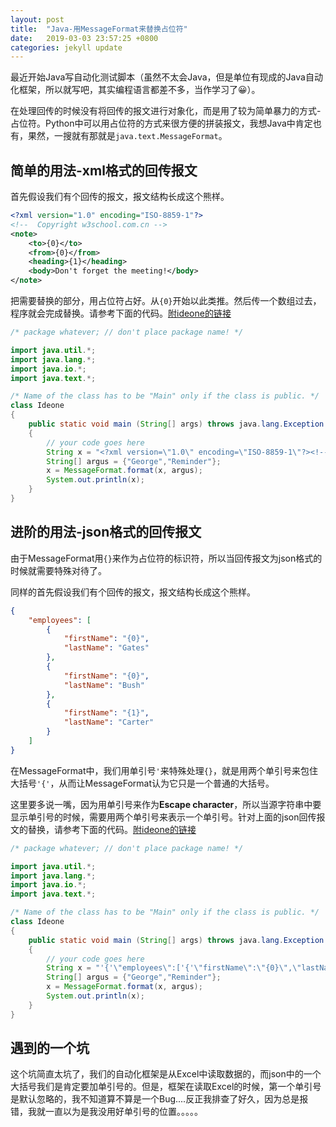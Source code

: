 ```yaml
---
layout: post
title:  "Java-用MessageFormat来替换占位符"
date:   2019-03-03 23:57:25 +0800
categories: jekyll update
---
```


最近开始Java写自动化测试脚本（虽然不太会Java，但是单位有现成的Java自动化框架，所以就写吧，其实编程语言都差不多，当作学习了😀）。

在处理回传的时候没有将回传的报文进行对象化，而是用了较为简单暴力的方式-占位符。Python中可以用占位符的方式来很方便的拼装报文，我想Java中肯定也有，果然，一搜就有那就是`java.text.MessageFormat`。

## 简单的用法-xml格式的回传报文

首先假设我们有个回传的报文，报文结构长成这个熊样。

```xml
<?xml version="1.0" encoding="ISO-8859-1"?>
<!--  Copyright w3school.com.cn -->
<note>
	<to>{0}</to>
	<from>{0}</from>
	<heading>{1}</heading>
	<body>Don't forget the meeting!</body>
</note>
```

把需要替换的部分，用占位符占好。从`{0}`开始以此类推。然后传一个数组过去，程序就会完成替换。请参考下面的代码。[附ideone的链接](https://ideone.com/PLkmWB)

```java
/* package whatever; // don't place package name! */

import java.util.*;
import java.lang.*;
import java.io.*;
import java.text.*;

/* Name of the class has to be "Main" only if the class is public. */
class Ideone
{
	public static void main (String[] args) throws java.lang.Exception
	{
		// your code goes here
		String x = "<?xml version=\"1.0\" encoding=\"ISO-8859-1\"?><!--  Copyright w3school.com.cn --><note><to>{0}</to><from>{0}</from><heading>{1}</heading><body>Don't forget the meeting!</body></note>";
		String[] argus = {"George","Reminder"};
		x = MessageFormat.format(x, argus);
		System.out.println(x);
	}
}
```

## 进阶的用法-json格式的回传报文

由于MessageFormat用`{}`来作为占位符的标识符，所以当回传报文为json格式的时候就需要特殊对待了。

同样的首先假设我们有个回传的报文，报文结构长成这个熊样。

```json
{
    "employees": [
        {
            "firstName": "{0}",
            "lastName": "Gates"
        },
        {
            "firstName": "{0}",
            "lastName": "Bush"
        },
        {
            "firstName": "{1}",
            "lastName": "Carter"
        }
    ]
}
```

在MessageFormat中，我们用单引号`'`来特殊处理`{}`，就是用两个单引号来包住大括号`'{'`，从而让MessageFormat认为它只是一个普通的大括号。

这里要多说一嘴，因为用单引号来作为**Escape character**，所以当源字符串中要显示单引号的时候，需要用两个单引号来表示一个单引号。针对上面的json回传报文的替换，请参考下面的代码。[附ideone的链接](https://ideone.com/Lzgivv)

```java
/* package whatever; // don't place package name! */

import java.util.*;
import java.lang.*;
import java.io.*;
import java.text.*;

/* Name of the class has to be "Main" only if the class is public. */
class Ideone
{
	public static void main (String[] args) throws java.lang.Exception
	{
		// your code goes here
		String x = "'{'\"employees\":['{'\"firstName\":\"{0}\",\"lastName\":\"Gates\"'}','{'\"firstName\":\"{0}\",\"lastName\":\"Bush\"'}','{'\"firstName\":\"{1}\",\"lastName\":\"Carter\"'}']'}'";
		String[] argus = {"George","Reminder"};
		x = MessageFormat.format(x, argus);
		System.out.println(x);
	}
}
```

## 遇到的一个坑


这个坑简直太坑了，我们的自动化框架是从Excel中读取数据的，而json中的一个大括号我们是肯定要加单引号的。但是，框架在读取Excel的时候，第一个单引号是默认忽略的，我不知道算不算是一个Bug....反正我排查了好久，因为总是报错，我就一直以为是我没用好单引号的位置。。。。。